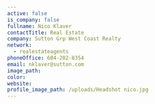 ```yaml
---
active: false
is_company: false
fullname: Nico Klaver
contactTitle: Real Estate
company: Sutton Grp West Coast Realty
network:
  - realestateagents
phoneOffice: 604-202-8354
email: nklaver@sutton.com
image_path:
color:
website:
profile_image_path: /uploads/Headshot nico.jpg
---
```



